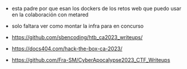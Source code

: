 
- esta padre por que esan los dockers de los retos web que puedo usar en la colaboración con metared
- solo faltara ver como montar la infra para en concurso

- https://github.com/sbencoding/htb_ca2023_writeups/
- https://docs404.com/hack-the-box-ca-2023/
- https://github.com/Fra-SM/CyberApocalypse2023_CTF_Writeups